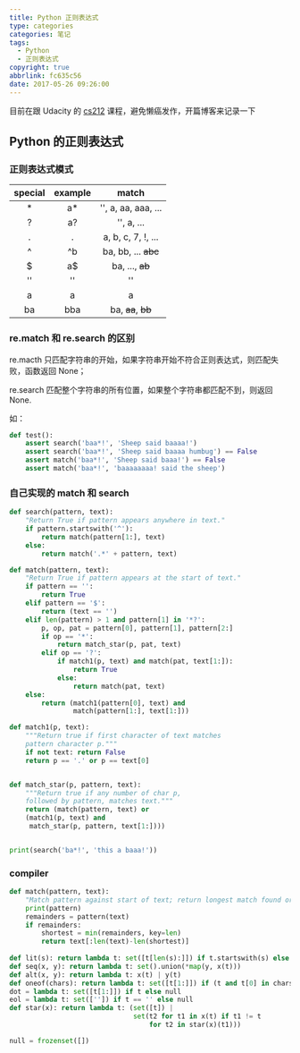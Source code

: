 ```yaml
---
title: Python 正则表达式
type: categories
categories: 笔记
tags:
  - Python
  - 正则表达式
copyright: true
abbrlink: fc635c56
date: 2017-05-26 09:26:00
---
```


目前在跟 Udacity 的 [cs212](https://classroom.udacity.com/courses/cs212) 课程，避免懒癌发作，开篇博客来记录一下

## Python 的正则表达式

### 正则表达式模式

| special | example |        match         |
| :-----: | :-----: | :------------------: |
|    *    |   a*    | '', a, aa, aaa, ...  |
|    ?    |   a?    |      '', a, ...      |
|    .    |    .    |  a, b, c, 7, !, ...  |
|    ^    |   ^b    | ba, bb, ...  ~~abc~~ |
|    $    |   a$    |   ba, ...,  ~~ab~~   |
|   ''    |   ''    |          ''          |
|    a    |    a    |          a           |
|   ba    |   bba   |  ba, ~~aa~~, ~~bb~~  |

<!-- more -->

### re.match 和 re.search 的区别

re.macth 只匹配字符串的开始，如果字符串开始不符合正则表达式，则匹配失败，函数返回 None；

re.search 匹配整个字符串的所有位置，如果整个字符串都匹配不到，则返回 None.

如：

```python
def test():
    assert search('baa*!', 'Sheep said baaaa!')
    assert search('baa*!', 'Sheep said baaaa humbug') == False
    assert match('baa*!', 'Sheep said baaa!') == False
    assert match('baa*!', 'baaaaaaaa! said the sheep')
```

### 自己实现的 match 和 search

```python
def search(pattern, text):
    "Return True if pattern appears anywhere in text."
    if pattern.startswith('^'):
        return match(pattern[1:], text)
    else:
        return match('.*' + pattern, text)

def match(pattern, text):
    "Return True if pattern appears at the start of text."
    if pattern == '':
        return True
    elif pattern == '$':
        return (text == '')
    elif len(pattern) > 1 and pattern[1] in '*?':
        p, op, pat = pattern[0], pattern[1], pattern[2:]
        if op == '*':
            return match_star(p, pat, text)
        elif op == '?':
            if match1(p, text) and match(pat, text[1:]):
                return True
            else:
                return match(pat, text)
    else:
        return (match1(pattern[0], text) and
                match(pattern[1:], text[1:]))

def match1(p, text):
    """Return true if first character of text matches
    pattern character p."""
    if not text: return False
    return p == '.' or p == text[0]


def match_star(p, pattern, text):
    """Return true if any number of char p,
    followed by pattern, matches text."""
    return (match(pattern, text) or
    (match1(p, text) and
     match_star(p, pattern, text[1:])))


print(search('ba*!', 'this a baaa!'))
```

### compiler

```python
def match(pattern, text):
    "Match pattern against start of text; return longest match found or None."
    print(pattern)
    remainders = pattern(text)
    if remainders:
        shortest = min(remainders, key=len)
        return text[:len(text)-len(shortest)]
    
def lit(s): return lambda t: set([t[len(s):]]) if t.startswith(s) else null
def seq(x, y): return lambda t: set().union(*map(y, x(t)))
def alt(x, y): return lambda t: x(t) | y(t)
def oneof(chars): return lambda t: set([t[1:]]) if (t and t[0] in chars) else null
dot = lambda t: set([t[1:]]) if t else null
eol = lambda t: set(['']) if t == '' else null
def star(x): return lambda t: (set([t]) | 
                               set(t2 for t1 in x(t) if t1 != t
                                   for t2 in star(x)(t1)))

null = frozenset([])


```

